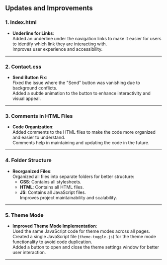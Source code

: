 ## **Updates and Improvements**

### **1. Index.html**
- **Underline for Links**:  
  Added an underline under the navigation links to make it easier for users to identify which link they are interacting with.  
  Improves user experience and accessibility.

---

### **2. Contact.css**
- **Send Button Fix**:  
  Fixed the issue where the "Send" button was vanishing due to background conflicts.  
  Added a subtle animation to the button to enhance interactivity and visual appeal.

---

### **3. Comments in HTML Files**
- **Code Organization**:  
  Added comments to the HTML files to make the code more organized and easier to understand.  
  Comments help in maintaining and updating the code in the future.

---

### **4. Folder Structure**
- **Reorganized Files**:  
  Organized all files into separate folders for better structure:  
    - **CSS**: Contains all stylesheets.  
    - **HTML**: Contains all HTML files.  
    - **JS**: Contains all JavaScript files.  
  Improves project maintainability and scalability.

---

### **5. Theme Mode**
- **Improved Theme Mode Implementation**:  
  Used the same JavaScript code for theme modes across all pages.  
  Created a single JavaScript file (`theme-toggle.js`) for the theme mode functionality to avoid code duplication.  
  Added a button to open and close the theme settings window for better user interaction.

---
